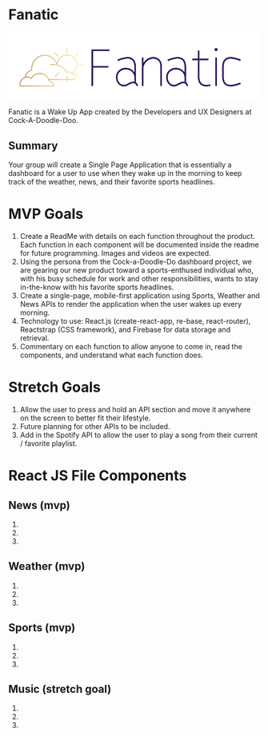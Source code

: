 # Fanatic 
![logo placeholder](src/img/fanatic-logo-5.PNG "Logo placeholder")

Fanatic is a Wake Up App created by the Developers and UX Designers at Cock-A-Doodle-Doo.

## Summary

Your group will create a Single Page Application that is essentially a dashboard for a user to use when they wake up in the morning to keep track of the weather, news, and their favorite sports headlines.

# MVP Goals
1. Create a ReadMe with details on each function throughout the product. Each function in each component will be documented inside the readme for future programming. Images and videos are expected.
1. Using the persona from the Cock-a-Doodle-Do dashboard project, we are gearing our new product toward a sports-enthused individual who, with his busy schedule for work and other responsibilities, wants to stay in-the-know with his favorite sports headlines. 
1. Create a single-page, mobile-first application using Sports, Weather and News APIs to render the application when the user wakes up every morning.
1. Technology to use: React.js (create-react-app, re-base, react-router), Reactstrap (CSS framework), and Firebase for data storage and retrieval.
1. Commentary on each function to allow anyone to come in, read the components, and understand what each function does.


# Stretch Goals
1. Allow the user to press and hold an API section and move it anywhere on the screen to better fit their lifestyle. 
1. Future planning for other APIs to be included.
1. Add in the Spotify API to allow the user to play a song from their current / favorite playlist.

# React JS File Components

## News (mvp)
1. 
1. 
1.

## Weather (mvp)
1. 
1. 
1. 

## Sports (mvp)
1. 
1. 
1. 

## Music (stretch goal)
1. 
1. 
1. 

